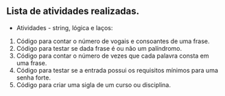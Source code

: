 ## Lista de atividades realizadas.

- Atividades - string, lógica e laços:

1) Código para contar o número de vogais e consoantes de uma frase.
2) Código para testar se dada frase é ou não um palíndromo.
3) Código para contar o número de vezes que cada palavra consta em uma frase.
4) Código para testar se a entrada possui os requisitos mínimos para uma senha forte.
5) Código para criar uma sigla de um curso ou disciplina.